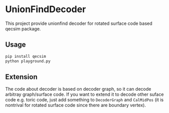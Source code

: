 # UnionFindDecoder

This project provide unionfind decoder for rotated surface code based qecsim package.

## Usage
```bash
pip install qecsim
python playground.py
```

## Extension
The code about decoder is based on decoder graph, so it can decode arbitray graph/surface code. If you want to extend it to decode other suface code e.g. toric code, 
just add something to `DecoderGraph` and `CalMidPos` (it is nontrival for rotated surface code since there are boundary vertex).
